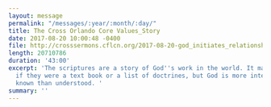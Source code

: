 ```yaml
---
layout: message
permalink: "/messages/:year/:month/:day/"
title: The Cross Orlando Core Values_Story
date: 2017-08-20 10:00:48 -0400
file: http://crosssermons.cflcn.org/2017-08-20-god_initiates_relationship_through_story.m4a
length: 20710786
duration: '43:00'
excerpt: 'The scriptures are a story of God''s work in the world. It may be easier
  if they were a text book or a list of doctrines, but God is more interested in being
  known than understood. '
summary: ''
---
```

